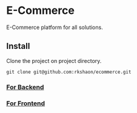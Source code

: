 # E-Commerce
E-Commerce platform for all solutions.

## Install
Clone the project on project directory.
```
git clone git@github.com:rkshaon/ecommerce.git
```
### [For Backend](./backend/)
### [For Frontend](./frontend/)
